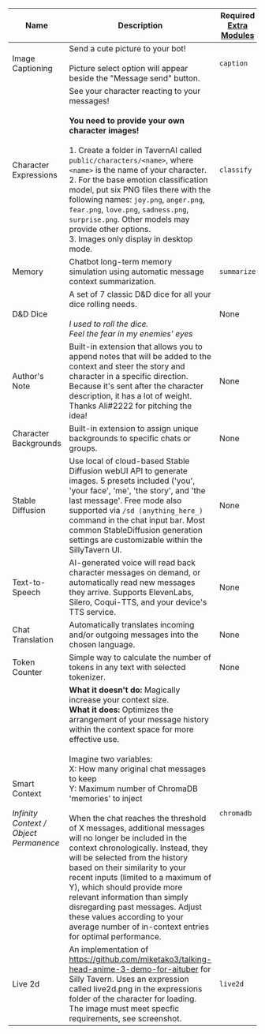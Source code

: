 
| Name             | Description                      | Required <a href="https://github.com/Cohee1207/TavernAI-extras#modules" target="_blank">Extra Modules</a> | Screenshot |
| ---------------- | ---------------------------------| ---------------------------- | ---------- |
| Image Captioning | Send a cute picture to your bot!<br><br>Picture select option will appear beside the "Message send" button. | `caption`                    | <img src="https://user-images.githubusercontent.com/18619528/224161576-ddfc51cd-995e-44ec-bf2d-d2477d603f0c.png" style="max-width:200px" />  |
| Character Expressions | See your character reacting to your messages!<br><br>**You need to provide your own character images!**<br><br>1. Create a folder in TavernAI called `public/characters/<name>`, where `<name>` is the name of your character.<br>2. For the base emotion classification model, put six PNG files there with the following names: `joy.png`, `anger.png`, `fear.png`, `love.png`, `sadness.png`, `surprise.png`. Other models may provide other options.<br>3. Images only display in desktop mode. | `classify` | <img style="max-width:200px" alt="image" src="https://user-images.githubusercontent.com/18619528/223765089-34968217-6862-47e0-85da-7357370f8de6.png"> |
| Memory | Chatbot long-term memory simulation using automatic message context summarization. | `summarize` |  <img style="max-width:200px" alt="image" src="https://user-images.githubusercontent.com/18619528/223766279-88a46481-1fa6-40c5-9724-6cdd6f587233.png"> |
| D&D Dice | A set of 7 classic D&D dice for all your dice rolling needs.<br><br>*I used to roll the dice.<br>Feel the fear in my enemies' eyes* | None | <img style="max-width:200px" alt="image" src="https://user-images.githubusercontent.com/18619528/226199925-a066c6fc-745e-4a2b-9203-1cbffa481b14.png"> |
| Author's Note | Built-in extension that allows you to append notes that will be added to the context and steer the story and character in a specific direction. Because it's sent after the character description, it has a lot of weight. Thanks Ali឵#2222 for pitching the idea! | None | ![image](https://user-images.githubusercontent.com/128647114/230311637-d809cd9b-af66-4dd1-a310-7a27e847c011.png) |
| Character Backgrounds | Built-in extension to assign unique backgrounds to specific chats or groups. | None | <img style="max-width:200px" alt="image" src="https://user-images.githubusercontent.com/18619528/233494454-bfa7c9c7-4faa-4d97-9c69-628fd96edd92.png"> |
| Stable Diffusion | Use local of cloud-based Stable Diffusion webUI API to generate images. 5 presets included ('you', 'your face', 'me', 'the story', and 'the last message'. Free mode also supported via `/sd (anything_here_)` command in the chat input bar. Most common StableDiffusion generation settings are customizable within the SillyTavern UI. | None | <img style="max-width:200px" alt="image" src="https://files.catbox.moe/ppata8.png"> |
| Text-to-Speech | AI-generated voice will read back character messages on demand, or automatically read new messages they arrive. Supports ElevenLabs, Silero, Coqui-TTS, and your device's TTS service. | None | <img style="max-width:200px" alt="image" src="https://files.catbox.moe/o3wxkk.png"> |
| Chat Translation | Automatically translates incoming and/or outgoing messages into the chosen language. | None | Pending |
| Token Counter | Simple way to calculate the number of tokens in any text with selected tokenizer. | None | Pending |
| Smart Context<br><br>*Infinity Context / Object Permanence* | **What it doesn't do:** Magically increase your context size.<br>**What it does:** Optimizes the arrangement of your message history within the context space for more effective use.<br><br>Imagine two variables:<br>X: How many original chat messages to keep<br>Y: Maximum number of ChromaDB 'memories' to inject<br><br>When the chat reaches the threshold of X messages, additional messages will no longer be included in the context chronologically. Instead, they will be selected from the history based on their similarity to your recent inputs (limited to a maximum of Y), which should provide more relevant information than simply disregarding past messages. Adjust these values according to your average number of in-context entries for optimal performance. | `chromadb` | Pending |
| Live 2d | An implementation of https://github.com/miketako3/talking-head-anime-3-demo-for-aituber for Silly Tavern. Uses an expression called live2d.png in the expressions folder of the character for loading. The image must meet specfic requirements, see screenshot. | `live2d` | <img style="max-width:200px" alt="image" src="https://github.com/miketako3/talking-head-anime-3-demo-for-aituber/blob/main/docs/input_spec.png?raw=true"> |